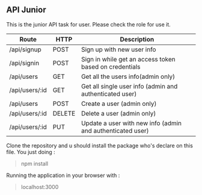 ## API Junior

This is the junior API task for user. Please check the role for use it.

Route | HTTP | Description
------------ | ------------- | -------------
/api/signup | POST | Sign up with new user info
/api/signin | POST | Sign in while get an access token based on credentials
/api/users | GET | Get all the users info(admin only)
/api/users/:id | GET | Get all single user info (admin and authenticated user)
/api/users | POST | Create a user (admin only)
/api/users/:id | DELETE | Delete a user (admin only)
/api/users/:id | PUT | Update a user with new info (admin and authenticated user)

Clone the repository and u should install the package who's declare on this file. You just doing :
> npm install

Running the application in your browser with :
> localhost:3000
